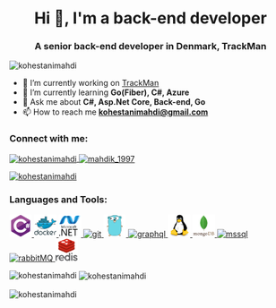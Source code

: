 <h1 align="center">Hi 👋, I'm a back-end developer</h1>
<h3 align="center">A senior back-end developer in Denmark, TrackMan</h3>

<p align="left"><img src="https://komarev.com/ghpvc/?username=kohestanimahdi&label=Profile%20views&color=0e75b6&style=flat" alt="kohestanimahdi" /></p>

- 🔭 I’m currently working on [TrackMan](trackman.com)
- 🌱 I’m currently learning **Go(Fiber), C#, Azure**
- 💬 Ask me about **C#, Asp.Net Core, Back-end, Go**
- 📫 How to reach me **kohestanimahdi@gmail.com**

<h3 align="left">Connect with me:</h3>
<p align="left">
    <a href="https://linkedin.com/in/kohestanimahdi" target="blank">
        <img align="center" src="https://raw.githubusercontent.com/rahuldkjain/github-profile-readme-generator/master/src/images/icons/Social/linked-in-alt.svg" alt="kohestanimahdi" height="30" width="40" />
    </a>
    <a href="https://instagram.com/mahdik_1997" target="blank">
        <img align="center" src="https://raw.githubusercontent.com/rahuldkjain/github-profile-readme-generator/master/src/images/icons/Social/instagram.svg" alt="mahdik_1997" height="30" width="40" />
    </a>
</p>


<p align="left">
    <a href="https://github.com/ryo-ma/github-profile-trophy"><img src="https://github-profile-trophy.vercel.app/?username=kohestanimahdi" alt="kohestanimahdi" /></a>
</p>


<h3 align="left">Languages and Tools:</h3>
<p align="left">
    <a href="https://www.w3schools.com/cs/" target="_blank" rel="noreferrer"> <img src="https://raw.githubusercontent.com/devicons/devicon/master/icons/csharp/csharp-original.svg" alt="csharp" width="40" height="40" /> </a>
    <a href="https://www.docker.com/" target="_blank" rel="noreferrer"> <img src="https://raw.githubusercontent.com/devicons/devicon/master/icons/docker/docker-original-wordmark.svg" alt="docker" width="40" height="40" /> </a>
    <a href="https://dotnet.microsoft.com/" target="_blank" rel="noreferrer"> <img src="https://raw.githubusercontent.com/devicons/devicon/master/icons/dot-net/dot-net-original-wordmark.svg" alt="dotnet" width="40" height="40" /> </a>
    <a href="https://git-scm.com/" target="_blank" rel="noreferrer"> <img src="https://www.vectorlogo.zone/logos/git-scm/git-scm-icon.svg" alt="git" width="40" height="40" /> </a>
    <a href="https://golang.org" target="_blank" rel="noreferrer"> <img src="https://raw.githubusercontent.com/devicons/devicon/master/icons/go/go-original.svg" alt="go" width="40" height="40" /> </a>
    <a href="https://graphql.org" target="_blank" rel="noreferrer"> <img src="https://www.vectorlogo.zone/logos/graphql/graphql-icon.svg" alt="graphql" width="40" height="40" /> </a>
    <a href="https://www.linux.org/" target="_blank" rel="noreferrer"> <img src="https://raw.githubusercontent.com/devicons/devicon/master/icons/linux/linux-original.svg" alt="linux" width="40" height="40" /> </a>
    <a href="https://www.mongodb.com/" target="_blank" rel="noreferrer"> <img src="https://raw.githubusercontent.com/devicons/devicon/master/icons/mongodb/mongodb-original-wordmark.svg" alt="mongodb" width="40" height="40" /> </a>
    <a href="https://www.microsoft.com/en-us/sql-server" target="_blank" rel="noreferrer"> <img src="https://www.svgrepo.com/show/303229/microsoft-sql-server-logo.svg" alt="mssql" width="40" height="40" /> </a>
    <a href="https://www.rabbitmq.com" target="_blank" rel="noreferrer"> <img src="https://www.vectorlogo.zone/logos/rabbitmq/rabbitmq-icon.svg" alt="rabbitMQ" width="40" height="40" /> </a>
    <a href="https://redis.io" target="_blank" rel="noreferrer"> <img src="https://raw.githubusercontent.com/devicons/devicon/master/icons/redis/redis-original-wordmark.svg" alt="redis" width="40" height="40" /> </a>
</p>

<p><img align="left" src="https://github-readme-stats.vercel.app/api/top-langs?username=kohestanimahdi&show_icons=true&locale=en&layout=compact" alt="kohestanimahdi" /></p>

<p>&nbsp;<img align="center" src="https://github-readme-stats.vercel.app/api?username=kohestanimahdi&show_icons=true&locale=en" alt="kohestanimahdi" /></p>

<p><img align="center" src="https://github-readme-streak-stats.herokuapp.com/?user=kohestanimahdi&" alt="kohestanimahdi" /></p>
